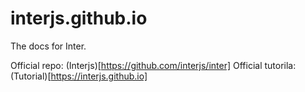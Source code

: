 # interjs.github.io
The docs for Inter.

Official repo: (Interjs)[https://github.com/interjs/inter]
Official tutorila: (Tutorial)[https://interjs.github.io]
